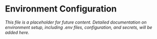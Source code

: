 # Environment Configuration

*This file is a placeholder for future content. Detailed documentation on environment setup, including .env files, configuration, and secrets, will be added here.*
